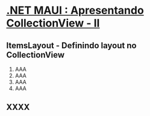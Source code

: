 # [.NET MAUI : Apresentando CollectionView - II](https://www.youtube.com/watch?v=687RtN7NrQk)

## ItemsLayout - Definindo layout no CollectionView

1. AAA
2. AAA
3. AAA
4. AAA

## XXXX

<!--
# .NET MAUI : Apresentando CollectionView - II
## ItemsLayout - Definindo layout no CollectionView
-->